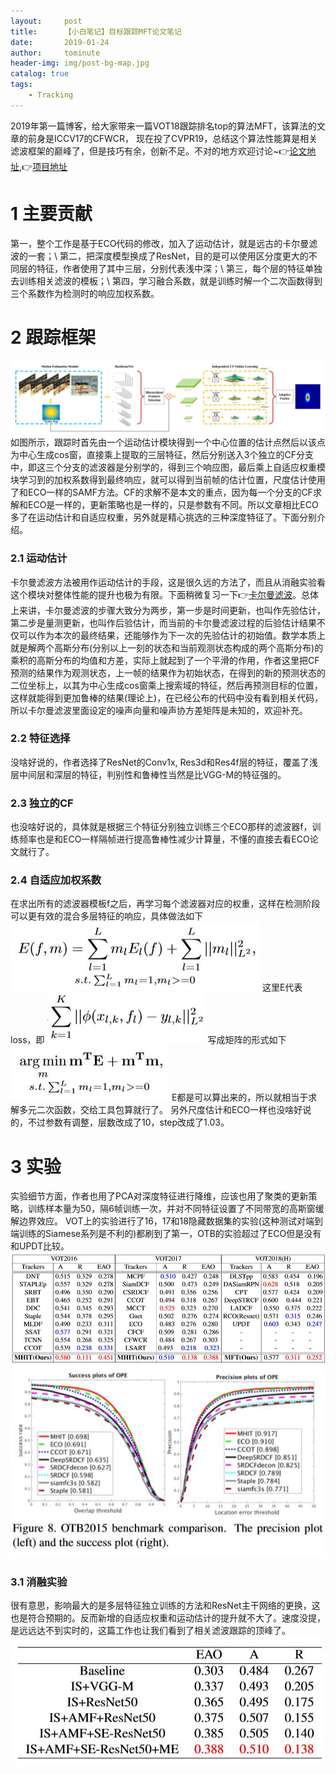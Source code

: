 ```yaml
---
layout:     post
title:      【小白笔记】目标跟踪MFT论文笔记
date:       2019-01-24
author:     tominute
header-img: img/post-bg-map.jpg
catalog: true
tags:
    - Tracking
---
```

2019年第一篇博客，给大家带来一篇VOT18跟踪排名top的算法MFT，该算法的文章的前身是ICCV17的CFWCR， 现在投了CVPR19，总结这个算法性能算是相关滤波框架的巅峰了，但是技巧有余，创新不足。不对的地方欢迎讨论~👉[论文地址](https://arxiv.org/abs/1811.10302?utm_source=feedburner&utm_medium=feed&utm_campaign=Feed%3A+arxiv%2FQSXk+%28ExcitingAds%21+cs+updates+on+arXiv.org%29),👉[项目地址](https://github.com/ShuaiBai623/MFT)
# 1 主要贡献
第一，整个工作是基于ECO代码的修改，加入了运动估计，就是远古的卡尔曼滤波的一套；\\
第二，把深度模型换成了ResNet，目的是可以使用区分度更大的不同层的特征，作者使用了其中三层，分别代表浅中深；\\
第三，每个层的特征单独去训练相关滤波的模板；\\
第四，学习融合系数，就是训练时解一个二次函数得到三个系数作为检测时的响应加权系数。
# 2 跟踪框架
![1](/img/20190124/1.JPG)
如图所示，跟踪时首先由一个运动估计模块得到一个中心位置的估计点然后以该点为中心生成cos窗，直接乘上提取的三层特征，然后分别送入3个独立的CF分支中，即这三个分支的滤波器是分别学的，得到三个响应图，最后乘上自适应权重模块学习到的加权系数得到最终响应，就可以得到当前帧的估计位置，尺度估计使用了和ECO一样的SAMF方法。CF的求解不是本文的重点，因为每一个分支的CF求解和ECO是一样的，更新策略也是一样的，只是参数有不同。所以文章相比ECO多了在运动估计和自适应权重，另外就是精心挑选的三种深度特征了。下面分别介绍。
### 2.1 运动估计
卡尔曼滤波方法被用作运动估计的手段，这是很久远的方法了，而且从消融实验看这个模块对整体性能的提升也极为有限。下面稍微复习一下👉[卡尔曼滤波](https://zhuanlan.zhihu.com/p/25598462)。总体上来讲，卡尔曼滤波的步骤大致分为两步，第一步是时间更新，也叫作先验估计，第二步是量测更新，也叫作后验估计，而当前的卡尔曼滤波过程的后验估计结果不仅可以作为本次的最终结果，还能够作为下一次的先验估计的初始值。数学本质上就是解两个高斯分布(分别以上一刻的状态和当前观测状态构成的两个高斯分布)的乘积的高斯分布的均值和方差，实际上就起到了一个平滑的作用，作者这里把CF预测的结果作为观测状态，上一帧的结果作为初始状态，在得到的新的预测状态的二位坐标上，以其为中心生成cos窗乘上搜索域的特征，然后再预测目标的位置，这样就能得到更加鲁棒的结果(理论上)，在已经公布的代码中没有看到相关代码，所以卡尔曼滤波里面设定的噪声向量和噪声协方差矩阵是未知的，欢迎补充。
### 2.2 特征选择
没啥好说的，作者选择了ResNet的Conv1x, Res3d和Res4f层的特征，覆盖了浅层中间层和深层的特征，判别性和鲁棒性当然是比VGG-M的特征强的。
### 2.3 独立的CF
也没啥好说的，具体就是根据三个特征分别独立训练三个ECO那样的滤波器f，训练频率也是和ECO一样隔帧进行提高鲁棒性减少计算量，不懂的直接去看ECO论文就行了。
### 2.4 自适应加权系数 
在求出所有的滤波器模板f之后，再学习每个滤波器对应的权重，这样在检测阶段可以更有效的混合多层特征的响应，具体做法如下
![2](/img/20190124/2.JPG)
这里E代表loss，即
![3](/img/20190124/3.JPG)
写成矩阵的形式如下
![4](/img/20190124/4.JPG)
E都是可以算出来的，所以就相当于求解多元二次函数，交给工具包算就行了。
另外尺度估计和ECO一样也没啥好说的，不过参数有调整，层数改成了10，step改成了1.03。
# 3 实验
实验细节方面，作者也用了PCA对深度特征进行降维，应该也用了聚类的更新策略，训练样本量为50，隔6帧训练一次，并对不同特征设置了不同带宽的高斯窗缓解边界效应。
VOT上的实验进行了16，17和18隐藏数据集的实验(这种测试对端到端训练的Siamese系列是不利的)都刷到了第一，OTB的实验超过了ECO但是没有和UPDT比较。
![5](/img/20190124/5.JPG)
![6](/img/20190124/6.JPG)
### 3.1 消融实验
很有意思，影响最大的是多层特征独立训练的方法和ResNet主干网络的更换，这也是符合预期的。反而新增的自适应权重和运动估计的提升就不大了。速度没提，是远远达不到实时的，这篇工作也让我们看到了相关滤波跟踪的顶峰了。
![7](/img/20190124/7.JPG)